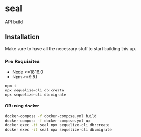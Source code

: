 # seal

API build

## Installation

Make sure to have all the necessary stuff to start building this up.

### Pre Requisites
- Node >=18.16.0
- Npm >=9.5.1

```bash
npm i
npx sequelize-cli db:create
npx sequelize-cli db:migrate
```

#### OR using docker
```bash
docker-compose -f docker-compose.yml build
docker-compose -f docker-compose.yml up
docker exec -it seal npx sequelize-cli db:create
docker exec -it seal npx sequelize-cli db:migrate
```